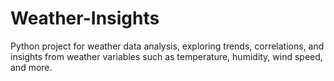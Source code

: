 # Weather-Insights
Python project for weather data analysis, exploring trends, correlations, and insights from weather variables such as temperature, humidity, wind speed, and more.
